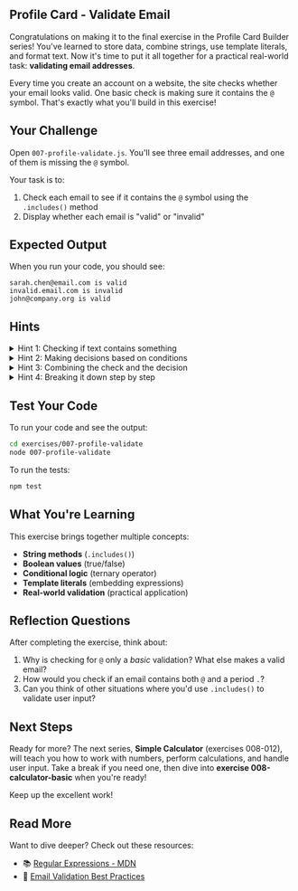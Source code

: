 ## Profile Card - Validate Email

Congratulations on making it to the final exercise in the Profile Card Builder series! You've learned to store data, combine strings, use template literals, and format text. Now it's time to put it all together for a practical real-world task: **validating email addresses**.

Every time you create an account on a website, the site checks whether your email looks valid. One basic check is making sure it contains the `@` symbol. That's exactly what you'll build in this exercise!

## Your Challenge

Open `007-profile-validate.js`. You'll see three email addresses, and one of them is missing the `@` symbol.

Your task is to:
1. Check each email to see if it contains the `@` symbol using the `.includes()` method
2. Display whether each email is "valid" or "invalid"

## Expected Output

When you run your code, you should see:
```
sarah.chen@email.com is valid
invalid.email.com is invalid
john@company.org is valid
```

## Hints

<details>
<summary>Hint 1: Checking if text contains something</summary>

You need to find out if each email address contains a specific character (the @ symbol). Strings have a built-in ability to search for text within themselves. What would you call a method that checks whether a string "includes" or "contains" another piece of text? This method returns a yes/no answer (true or false).

</details>

<details>
<summary>Hint 2: Making decisions based on conditions</summary>

Once you know whether an email contains the @ symbol (true or false), you need to choose between two words: "valid" or "invalid". JavaScript has a compact way to make this kind of either/or decision. It uses a question mark and colon to ask "if this condition is true, use this value, otherwise use that value." Think of it as a shorthand for an if-else statement.

</details>

<details>
<summary>Hint 3: Combining the check and the decision</summary>

You can do the checking and deciding in one expression. Think about how you might embed both the test (does it contain @?) and the decision (valid or invalid?) right inside your template literal. This keeps your code concise and readable.

</details>

<details>
<summary>Hint 4: Breaking it down step by step</summary>

If combining everything feels overwhelming, break it into steps:
1. First, check if the email contains the @ symbol and store the result (true/false)
2. Then, use that result to decide between "valid" and "invalid"
3. Finally, display the email and its status together

Once this works, you might see how to combine the steps!

</details>

## Test Your Code

To run your code and see the output:
```bash
cd exercises/007-profile-validate
node 007-profile-validate
```

To run the tests:
```bash
npm test
```

## What You're Learning

This exercise brings together multiple concepts:
- **String methods** (`.includes()`)
- **Boolean values** (true/false)
- **Conditional logic** (ternary operator)
- **Template literals** (embedding expressions)
- **Real-world validation** (practical application)

## Reflection Questions

After completing the exercise, think about:
1. Why is checking for `@` only a *basic* validation? What else makes a valid email?
2. How would you check if an email contains both `@` and a period `.`?
3. Can you think of other situations where you'd use `.includes()` to validate user input?

## Next Steps

Ready for more? The next series, **Simple Calculator** (exercises 008-012), will teach you how to work with numbers, perform calculations, and handle user input. Take a break if you need one, then dive into **exercise 008-calculator-basic** when you're ready!

Keep up the excellent work!

## Read More

Want to dive deeper? Check out these resources:

- 📚 [Regular Expressions - MDN](https://developer.mozilla.org/en-US/docs/Web/JavaScript/Guide/Regular_Expressions)
- 🎯 [Email Validation Best Practices](https://emailregex.com/)
